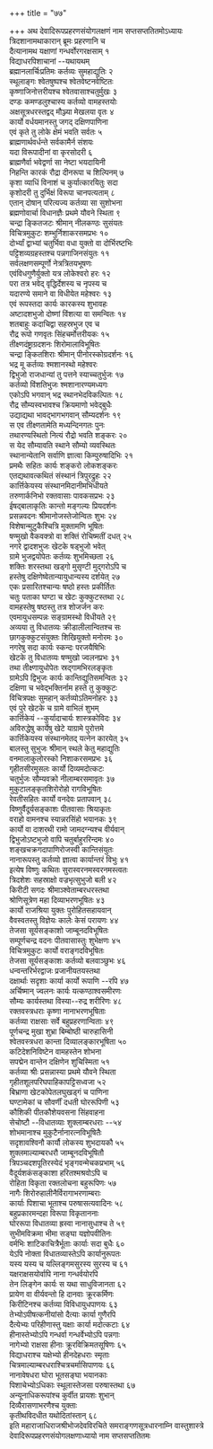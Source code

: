+++
title = "७७"

+++
अथ देवादिरूपप्रहरणसंयोगलक्षणं नाम सप्तसप्ततितमोऽध्यायः  
त्रिदशानामथाकारान् ब्रूमः प्रहरणानि च  
दैत्यानामथ यक्षाणां गन्धर्वोरगरक्षसाम् १  
विद्याधरपिशाचानां --यथायथम्  
ब्रह्मानलार्चिःप्रतिमः कर्तव्यः सुमहाद्युतिः २  
स्थूलाङ्गः श्वेतषुष्पश्च श्वेतवेष्टनवेष्टितः  
कृष्णाजिनोत्तरीयश्च श्वेतवासाश्चतुर्मुखः ३  
दण्डः कमण्डलुश्चास्य कर्तव्यो वामहस्तयोः  
अक्षसूत्रधरस्तद्वद् मौञ्ज्या मेखलया वृतः ४  
कार्यो वर्धयमानस्तु जगद् दक्षिणपाणिना  
एवं कृते तु लोके क्षेमं भवति सर्वतः ५  
ब्राह्मणार्थवर्धन्ते सर्वकामैर्न संशयः  
यदा विरूपादीनां वा कृरसोदरी ६  
ब्राह्मणैर्वा भवेद्वर्णा सा नेष्टा भयदायिनी  
निहन्ति कारकं रौद्रा दीनरूपा च शिल्पिनम् ७  
कृशा व्याधिं विनाशं च कुर्यात्कारयितुः सदा  
कृशोदरी तु दुर्भिक्षं विरूपा चानपत्यताम् ८  
एतान् दोषान् परित्यज्य कर्तव्या सा सुशोभना  
ब्रह्मणोवार्चा विधानज्ञैः प्रथमे यौवने स्थिता ९  
चन्द्रा ङ्कितजटः श्रीमान् नीलकण्ठः सुसंयतः  
विचित्रमुकुटः शम्भुर्निशाकरसमप्रभः १०  
दोर्भ्यां द्वाभ्यां चतुर्भिवा वधा युक्तो वा दोर्भिरष्टभिः  
पट्टिशव्यग्रहस्तश्च पन्नगाजिनसंयुतः ११  
सर्वलक्षणसम्पूर्णो नेत्रत्रितयभूषणः  
एवंविधगुणैर्युक्तो यत्र लोकेश्वरो हरः १२  
परा तत्र भवेद् वृद्धिर्देशस्य च नृपस्य च  
यदारण्ये समाने वा विधीयेत महेश्वरः १३  
एवं रूपस्तदा कार्यः कारकस्य शुभावहः  
अष्टादशभुजो दोष्णां विंशत्या वा समन्वितः १४  
शतबाहुः कदाचिद्वा सहस्रभुज एव च  
रौद्र रूपो गणवृतः सिंहचर्मोत्तरीयकः १५  
तीक्ष्णदंष्ट्राग्रदशनः शिरोमालाविभूषितः  
चन्द्रा ङ्कितशिराः श्रीमान् पीनोरस्कोग्रदर्शनः १६  
भद्र मू कर्तव्यः श्मशानस्थो महेश्वरः  
द्विभुजो राजधान्यां तु पत्तने स्याच्चतुर्भुजः १७  
कर्तव्यो विंशतिभुजः श्मशानारण्यमध्यगः  
एकोऽपि भगवान् भद्र स्थानभेदविकल्पितः १८  
रौद्र सौम्यस्वभावश्च क्रियमाणो भवेद्बुधैः  
उद्याद्यथा भावद्भागभगवान् सौम्यदर्शनः १९  
स एव तीक्ष्णतामेति मध्यन्दिनगतः पुनः  
तथारण्यस्थितो नित्यं रौद्रो भवति शङ्करः २०  
स येद सौम्यावति स्थाने सौम्यो व्यवस्थितः  
स्थानान्येतानि सर्वाणि ज्ञात्वा किम्पुरुषादिभिः २१  
प्रमथैः सहितः कार्यः शङ्करो लोकशङ्करः  
एतद्यथावत्कथितं संस्थानं त्रिपुरद्रुहः २२  
कार्त्तिकेयस्य संस्थानमिदानीमभिधीयते  
तरुणार्कनिभो रक्तवासाः पावकसप्रभः २३  
ईषद्बालाकृतिः कान्तो मङ्गल्यः प्रियदर्शनः  
प्रसन्नवदनः श्रीमानोजस्तेजोन्वितः शुभः २४  
विशेषान्मुटुकैश्चित्रि मुक्तामणि भूषितः  
षण्मुखो वैकवक्त्रो वा शक्तिं रोचिष्मतीं दधत् २५  
नगरे द्वादशभुजः खेटके षड्भुजो भवेत्  
ग्रामे भुजद्वयोपेतः कर्तव्यः शुभमिच्छता २६  
शक्तिः शरस्तथा खड्गो मुसृण्टी मुद्गरोऽपि च  
हस्तेषु दक्षिणेष्वेतान्यायुधान्यस्य दर्शयेत् २७  
एकः प्रसारितश्चान्यः षष्ठो हस्तः प्रकीर्तितः  
चतुः पताका घण्टा च खेटः कुक्कुटस्तथा २८  
वामहस्तेषु षष्ठस्तु तत्र शोजर्जन करः  
एवमायुधसम्पन्नः सङ्ग्रामस्थो विधीयते २९  
अव्यया तु विधातव्यः क्रीडालीलान्वितश्च सः  
छागकुक्कुटसंयुक्तः शिखियुक्तो मनोरमः ३०  
नगरेषु सदा कार्यः स्कन्दः परजयैषिभिः  
खेटके तु विधातव्यः षण्मुखो ज्वलनप्रभः ३१  
तथा तीक्ष्णायुधोपेतः स्रद्गामभिरलङ्कृतः  
ग्रामेऽपि द्विभुजः कार्यः कान्तिद्युतिसमन्वितः ३२  
दक्षिणा च भवेद्भक्तिर्नाम हस्ते तु कुक्कुटः  
विचित्रपक्षः सुमहान् कर्तव्योऽतिमनोहरः ३३  
एवं पुरे खेटके च ग्रामे वाभिलं शुभम्  
कार्त्तिकेयं --कुर्यादाचार्यः शास्त्रकोविदः ३४  
अविरुद्धेषु कार्येषु खेटे याग्रामे पुरोत्तमे  
कार्त्तिकेयस्य संस्थानमेतद् यत्नेन कारयेत् ३५  
बालस्तु सुभुजः श्रीमान् स्थले केतु महाद्युतिः  
वनमालाकुलोरस्को निशाकरसमप्रभः ३६  
गृहीतसीरमुसलः कार्यो दिव्यमदोत्कटः  
चतुर्भुजः सौम्यवक्रो नीलाम्बरसमावृतः ३७  
मुकुटालङ्कृतशिरोरोहो रागविभूषितः  
रेवतीसहितः कार्यो वनदेवः प्रतापवान् ३८  
विष्णुर्वैदूर्यसङ्काशः पीतवासाः श्रियाकृतः  
वराहो वामनश्च स्यान्नरसिंहो भयानकः ३९  
कार्यो वा दाशरथी रामो जामदग्न्यश्च वीर्यवान्  
द्विभुजोऽष्टभुजो वापि चतुर्बाहुररिन्दमः ४०  
शङ्खचक्रगदापाणिरोजस्वी कान्तिसंयुतः  
नानारूपस्तु कर्तव्यो ज्ञात्वा कार्यान्तरं विभुः ४१  
इत्येष विष्णुः कथितः सुरास्वरनमस्वरनमस्त्वतः  
त्रिदशेशः सहस्राक्षो वज्रभृत्सुभुजो बली ४२  
किरीटी सगदः श्रीमाञ्श्वेताम्बरधरस्तथा  
श्रोणिसूत्रेण महा दिव्याभरणभूषितः ४३  
कार्यो राजश्रिया युक्तः पुरोहितसहायवान्  
वैवस्वतस्तु विज्ञेयः कालेः केसं परायणः ४४  
तेजसा सूर्यसङ्काशो जाम्बूनदविभूषितः  
सम्पूर्णचन्द्र वदनः पीतवासास्तुः शुभेक्षणः ४५  
विचित्रमुकुटः कार्यो वराङ्गदविभूषितः  
तेजसा सूर्यसङ्काशः कर्तव्यो बलवाञ्छुभः ४६  
धन्वन्तरिर्भरद्वाजः प्रजानीयतयस्तथा  
दक्षार्थाः सदृशाः कार्या कार्यो रूपाणि --रपि ४७  
अर्चिष्मान् ज्वलनः कार्यः यत्कण्ठाश्वसमीरणः  
सौम्यः कार्यस्तथा विस्या--रुद्र शरीरिणः ४८  
रक्तवस्त्रधराः कृष्णा नानाभरणभूषिताः  
कर्तव्या राक्षसाः सर्वे बहुप्रहरणान्विताः ४९  
पूर्णचन्द्र मुखा शुभ्रा बिम्बोष्ठी चारुहासिनी  
श्वेतवस्त्रधरा कान्ता दिव्यालङ्कारभूषिता ५०  
कटिदेशनिविष्टेन वामहस्तेन शोभना  
सपद्मेन वान्तेन दक्षिणेन शुचिस्मिता ५१  
कर्तव्या श्रीः प्रसन्नास्या प्रथमे यौवने स्थिता  
गृहीतशूलपरिघपाहिकापट्टिसध्वजा ५२  
बिभ्राणा खेटकोपेतलघुखड्गं च पाणिना  
घण्टामेकां च सौवर्णीं दधती घोररूपिणी ५३  
कौशिकी पीतकौशेयवसना सिंहवाहना  
सेचोष्टौ --विधातव्याः शुक्लाम्बरधराः --५४  
शोभमानाश्च मुकुटैर्नानारत्नविभूषितैः  
सदृशावश्विनौ कार्यौ लोकस्य शुभदायकौ ५५  
शुक्लमाल्याम्बरधरौ जाम्बूनदविभूषितौ  
त्रिपञ्चदशपूतिरस्येदं भृङ्गवन्मेचकप्रभाम् ५६  
वैदूर्यशकंसङ्काशा हरितश्मश्रवोऽपि च  
रोहिता विकृता रक्तलोचना बहुरूपिणः ५७  
नागैः शिरोरुहालीनैर्विरागाभरणाम्बराः  
कार्याः पिशाचा भूताश्च परुषासत्यवादिनः ५८  
बहुप्रकारमन्दहा विरूपा विकृताननाः  
घोररूपा विधातव्या ह्रस्वा नानासुधाश्च ते ५९  
सुभीमविक्रमा भीमा सङ्घा यज्ञोपवीतिनः  
वर्मभिः शाटिकाचित्रैर्भूताः कार्याः सदा बुधैः ६०  
येऽपि नोक्ता विधातव्यास्तेऽपि कार्यानुरूपतः  
यस्य यस्य च यल्लिङ्गमसुरस्य सुरस्य च ६१  
यक्षराक्षसयोर्वापि नाना गन्धर्वयोरपि  
तेन लिङ्गेन कार्यः स यथा साधुविजानता ६२  
प्रायेण वा वीर्यवन्तो हि दानवाः क्रूरकर्मिणः  
किरीटिनश्च कर्तव्या विविधायुधपाणयः ६३  
तेभ्योऽपीषत्कनीयांसो दैत्याः कार्या गुणैरपि  
दैत्येभ्यः परिहीणास्तु यक्षाः कार्या मदोत्कटाः ६४  
हीनास्तेभ्योऽपि गन्धर्वा गन्धर्वेभ्योऽपि पन्नगाः  
नागेभ्यो राक्षसा हीनाः क्रूरविक्रिमतसूषिणः ६५  
विद्याधराश्च यक्षेभ्यो हीनदेहधराः स्मृताः  
चित्रमाल्याम्बरधराश्चित्रचर्मासिपाणयः ६६  
नानावेषधरा घोरा भूतसङ्घा भयानकाः  
पिशाचेभ्योऽधिकाः स्थूलास्तेजसा परुषास्तथा ६७  
अन्यूनाधिकरूपांश्च कुर्वीत प्रायशः शुभान्  
दिव्यैरासणाभरणैश्च युक्ताः  
कृतीथविदधीत यथोदितांस्तान् ६८  
इति महाराजाधिराजश्रीभोजदेवविरचिते समराङ्गणसूत्रधारनाम्नि वास्तुशास्त्रे
देवादिरूपप्रहरणसंयोगलक्षणाध्यायो नाम सप्तसप्ततितमः  
   
